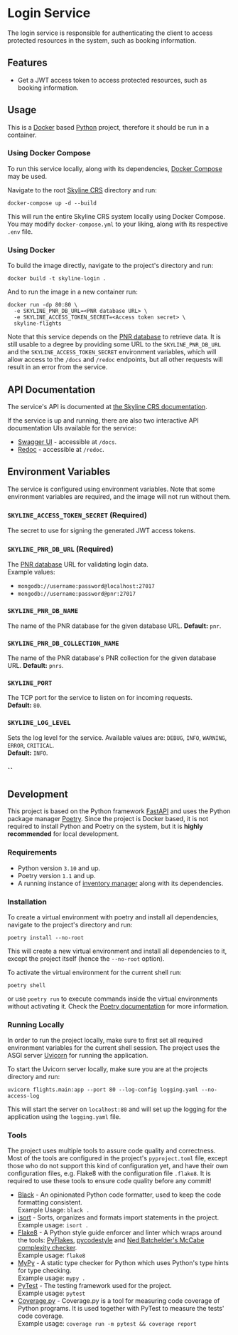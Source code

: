 # Login Service

The login service is responsible for authenticating the client to access protected resources in the system, such as booking information.

## Features
- Get a JWT access token to access protected resources, such as booking information.


## Usage
This is a [Docker](https://www.docker.com/) based [Python](https://www.python.org/) project, therefore it should be run in a container.  

### Using Docker Compose
To run this service locally, along with its dependencies, [Docker Compose](https://github.com/docker/compose) may be used.

Navigate to the root [Skyline CRS](https://github.com/idos2002/skyline-crs) directory and run:
```
docker-compose up -d --build
```

This will run the entire Skyline CRS system locally using Docker Compose. You may modify `docker-compose.yml` to your liking, along with its respective `.env` file.

### Using Docker

To build the image directly, navigate to the project's directory and run:
```
docker build -t skyline-login .
```

And to run the image in a new container run:
```
docker run -dp 80:80 \
  -e SKYLINE_PNR_DB_URL=<PNR database URL> \
  -e SKYLINE_ACCESS_TOKEN_SECRET=<Access token secret> \
  skyline-flights
```

Note that this service depends on the [PNR database](https://github.com/idos2002/skyline-crs/tree/master/db/pnr) to retrieve data. It is still usable to a degree by providing some URL to the `SKYLINE_PNR_DB_URL` and the `SKYLINE_ACCESS_TOKEN_SECRET` environment variables, which will allow access to the `/docs` and `/redoc` endpoints, but all other requests will result in an error from the service.


## API Documentation
The service's API is documented at [the Skyline CRS documentation](https://idos2002.github.io/skyline-crs/services/flights/).

If the service is up and running, there are also two interactive API documentation UIs available for the service:
- [Swagger UI](https://swagger.io/tools/swagger-ui/) - accessible at `/docs`.
- [Redoc](https://github.com/Redocly/redoc) - accessible at `/redoc`.


## Environment Variables
The service is configured using environment variables. Note that some environment variables are required, and the image will not run without them.

### `SKYLINE_ACCESS_TOKEN_SECRET` (Required)
The secret to use for signing the generated JWT access tokens.

### `SKYLINE_PNR_DB_URL` (Required)
The [PNR database](https://github.com/idos2002/skyline-crs/tree/master/db/pnr) URL for validating login data.  
Example values:
- `mongodb://username:password@localhost:27017`
- `mongodb://username:password@pnr:27017`

### `SKYLINE_PNR_DB_NAME`
The name of the PNR database for the given database URL.
**Default:** `pnr`.

### `SKYLINE_PNR_DB_COLLECTION_NAME`
The name of the PNR database's PNR collection for the given database URL.
**Default:** `pnrs`.

### `SKYLINE_PORT`
The TCP port for the service to listen on for incoming requests.  
**Default:** `80`.

### `SKYLINE_LOG_LEVEL`
Sets the log level for the service. Available values are: `DEBUG`, `INFO`, `WARNING`, `ERROR`, `CRITICAL`.  
**Default:** `INFO`.

### ``


## Development
This project is based on the Python framework [FastAPI](https://fastapi.tiangolo.com/) and uses the Python package manager [Poetry](https://python-poetry.org/). Since the project is Docker based, it is not required to install Python and Poetry on the system, but it is **highly recommended** for local development.

### Requirements
- Python version `3.10` and up.
- Poetry version `1.1` and up.
- A running instance of [inventory manager](https://github.com/idos2002/skyline-crs/tree/master/services/inventory-manager) along with its dependencies.

### Installation
To create a virtual environment with poetry and install all dependencies, navigate to the project's directory and run:
```
poetry install --no-root
```

This will create a new virtual environment and install all dependencies to it, except the project itself (hence the `--no-root` option).

To activate the virtual environment for the current shell run:
```
poetry shell
```
or use `poetry run` to execute commands inside the virtual environments without activating it. Check the [Poetry documentation](https://python-poetry.org/docs/master/basic-usage/#using-your-virtual-environment) for more information.

### Running Locally
In order to run the project locally, make sure to first set all required environment variables for the current shell session.
The project uses the ASGI server [Uvicorn](https://www.uvicorn.org/) for running the application.

To start the Uvicorn server locally, make sure you are at the projects directory and run:
```
uvicorn flights.main:app --port 80 --log-config logging.yaml --no-access-log
```
This will start the server on `localhost:80` and will set up the logging for the application using the `logging.yaml` file.

### Tools
The project uses multiple tools to assure code quality and correctness. Most of the tools are configured in the project's `pyproject.toml` file, except those who do not support this kind of configuration yet, and have their own configuration files, e.g. Flake8 with the configuration file `.flake8`. It is required to use these tools to ensure code quality before any commit!

- [Black](https://black.readthedocs.io/en/stable/) - An opinionated Python code formatter, used to keep the code formatting consistent.  
  Example Usage: `black .`
- [isort](https://pycqa.github.io/isort/) - Sorts, organizes and formats import statements in the project.  
  Example usage: `isort .`
- [Flake8](https://flake8.pycqa.org/en/latest/) - A Python style guide enforcer and linter which wraps around the tools: [PyFlakes](https://pypi.org/project/pyflakes/), [pycodestyle](https://pypi.org/project/pycodestyle/) and [Ned Batchelder's McCabe complexity checker](https://github.com/PyCQA/mccabe).  
  Example usage: `flake8`
- [MyPy](https://mypy.readthedocs.io/en/stable/) - A static type checker for Python which uses Python's type hints for type checking.  
  Example usage: `mypy .`
- [PyTest](https://docs.pytest.org/en/6.2.x/) - The testing framework used for the project.  
  Example usage: `pytest`
- [Coverage.py](https://coverage.readthedocs.io/en/6.2/) - Coverage.py is a tool for measuring code coverage of Python programs. It is used together with PyTest to measure the tests' code coverage.  
  Example usage: `coverage run -m pytest && coverage report`
